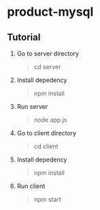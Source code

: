 # product-mysql

## Tutorial

1. Go to server directory
   > cd server
2. Install depedency
   > npm install
3. Run server

   > node app.js

4. Go to client directory

   > cd client

5. Install depedency

   > npm install

6. Run client

   > npm start
